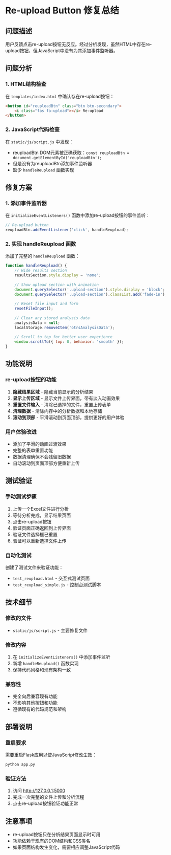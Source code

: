 # Re-upload Button 修复总结

## 问题描述
用户反馈点击re-upload按钮无反应。经过分析发现，虽然HTML中存在re-upload按钮，但JavaScript中没有为其添加事件监听器。

## 问题分析

### 1. HTML结构检查
在 `templates/index.html` 中确认存在re-upload按钮：
```html
<button id="reuploadBtn" class="btn btn-secondary">
    <i class="fas fa-upload"></i> Re-upload
</button>
```

### 2. JavaScript代码检查
在 `static/js/script.js` 中发现：
- reuploadBtn DOM元素被正确获取：`const reuploadBtn = document.getElementById('reuploadBtn');`
- 但是没有为reuploadBtn添加事件监听器
- 缺少 `handleReupload` 函数实现

## 修复方案

### 1. 添加事件监听器
在 `initializeEventListeners()` 函数中添加re-upload按钮的事件监听：
```javascript
// Re-upload button
reuploadBtn.addEventListener('click', handleReupload);
```

### 2. 实现 handleReupload 函数
添加了完整的 `handleReupload` 函数：
```javascript
function handleReupload() {
    // Hide results section
    resultsSection.style.display = 'none';
    
    // Show upload section with animation
    document.querySelector('.upload-section').style.display = 'block';
    document.querySelector('.upload-section').classList.add('fade-in');
    
    // Reset file input and form
    resetFileInput();
    
    // Clear any stored analysis data
    analysisData = null;
    localStorage.removeItem('otrsAnalysisData');
    
    // Scroll to top for better user experience
    window.scrollTo({ top: 0, behavior: 'smooth' });
}
```

## 功能说明

### re-upload按钮的功能
1. **隐藏结果区域** - 隐藏当前显示的分析结果
2. **显示上传区域** - 显示文件上传界面，带有淡入动画效果
3. **重置文件输入** - 清除已选择的文件，重置上传表单
4. **清理数据** - 清除内存中的分析数据和本地存储
5. **滚动到顶部** - 平滑滚动到页面顶部，提供更好的用户体验

### 用户体验改进
- 添加了平滑的动画过渡效果
- 完整的表单重置功能
- 数据清理确保不会残留旧数据
- 自动滚动到页面顶部方便重新上传

## 测试验证

### 手动测试步骤
1. 上传一个Excel文件进行分析
2. 等待分析完成，显示结果页面
3. 点击re-upload按钮
4. 验证页面正确返回到上传界面
5. 验证文件选择框已重置
6. 验证可以重新选择文件上传

### 自动化测试
创建了测试文件来验证功能：
- `test_reupload.html` - 交互式测试页面
- `test_reupload_simple.js` - 控制台测试脚本

## 技术细节

### 修改的文件
- `static/js/script.js` - 主要修复文件

### 修改内容
1. 在 `initializeEventListeners()` 中添加事件监听
2. 新增 `handleReupload()` 函数实现
3. 保持代码风格和现有架构一致

### 兼容性
- 完全向后兼容现有功能
- 不影响其他按钮和功能
- 遵循现有的代码规范和架构

## 部署说明

### 重启要求
需要重启Flask应用以使JavaScript修改生效：
```bash
python app.py
```

### 验证方法
1. 访问 http://127.0.0.1:5000
2. 完成一次完整的文件上传和分析流程
3. 点击re-upload按钮验证功能正常

## 注意事项
- re-upload按钮只在分析结果页面显示时可用
- 功能依赖于现有的DOM结构和CSS类名
- 如果页面结构发生变化，需要相应调整JavaScript代码

